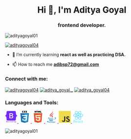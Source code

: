 <h1 align="center">Hi 👋, I'm Aditya Goyal</h1>
<h3 align="center">frontend developer.</h3>

<p align="left"> <img src="https://komarev.com/ghpvc/?username=adityagoyal01&label=Profile%20views&color=0e75b6&style=flat" alt="adityagoyal01" /> </p>

<p align="left"> <a href="https://twitter.com/adityagoyal04" target="blank"><img src="https://img.shields.io/twitter/follow/adityagoyal04?logo=twitter&style=for-the-badge" alt="adityagoyal04" /></a> </p>

- 🌱 I’m currently learning **react as well as practicing DSA.**

- 📫 How to reach me **adibsp72@gmail.com**

<h3 align="left">Connect with me:</h3>
<p align="left">
<a href="https://twitter.com/adityagoyal04" target="blank"><img align="center" src="https://raw.githubusercontent.com/rahuldkjain/github-profile-readme-generator/master/src/images/icons/Social/twitter.svg" alt="adityagoyal04" height="30" width="40" /></a>
<a href="https://instagram.com/aditya_goyal._" target="blank"><img align="center" src="https://raw.githubusercontent.com/rahuldkjain/github-profile-readme-generator/master/src/images/icons/Social/instagram.svg" alt="aditya_goyal._" height="30" width="40" /></a>
<a href="https://www.leetcode.com/aditya_goyal04" target="blank"><img align="center" src="https://raw.githubusercontent.com/rahuldkjain/github-profile-readme-generator/master/src/images/icons/Social/leet-code.svg" alt="aditya_goyal04" height="30" width="40" /></a>
</p>

<h3 align="left">Languages and Tools:</h3>
<p align="left"> <a href="https://getbootstrap.com" target="_blank" rel="noreferrer"> <img src="https://raw.githubusercontent.com/devicons/devicon/master/icons/bootstrap/bootstrap-plain-wordmark.svg" alt="bootstrap" width="40" height="40"/> </a> <a href="https://www.w3schools.com/css/" target="_blank" rel="noreferrer"> <img src="https://raw.githubusercontent.com/devicons/devicon/master/icons/css3/css3-original-wordmark.svg" alt="css3" width="40" height="40"/> </a> <a href="https://www.w3.org/html/" target="_blank" rel="noreferrer"> <img src="https://raw.githubusercontent.com/devicons/devicon/master/icons/html5/html5-original-wordmark.svg" alt="html5" width="40" height="40"/> </a> <a href="https://www.java.com" target="_blank" rel="noreferrer"> <img src="https://raw.githubusercontent.com/devicons/devicon/master/icons/java/java-original.svg" alt="java" width="40" height="40"/> </a> <a href="https://developer.mozilla.org/en-US/docs/Web/JavaScript" target="_blank" rel="noreferrer"> <img src="https://raw.githubusercontent.com/devicons/devicon/master/icons/javascript/javascript-original.svg" alt="javascript" width="40" height="40"/> </a> <a href="https://reactjs.org/" target="_blank" rel="noreferrer"> <img src="https://raw.githubusercontent.com/devicons/devicon/master/icons/react/react-original-wordmark.svg" alt="react" width="40" height="40"/> </a> </p>

<p><img align="center" src="https://github-readme-stats.vercel.app/api/top-langs?username=adityagoyal01&show_icons=true&locale=en&layout=compact" alt="adityagoyal01" /></p>
